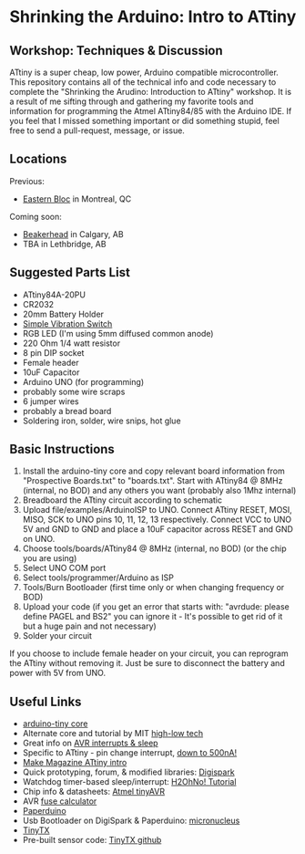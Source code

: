 Shrinking the Arduino: Intro to ATtiny
===============
Workshop: Techniques & Discussion
---------------------------------
ATtiny is a super cheap, low power, Arduino compatible microcontroller. This repository contains all of the technical info and code necessary to complete the "Shrinking the Arudino: Introduction to ATtiny" workshop. It is a result of me sifting through and gathering my favorite tools and information for programming the Atmel ATtiny84/85 with the Arduino IDE. If you feel that I missed something important or did something stupid, feel free to send a pull-request, message, or issue. 

Locations
---------
 Previous:
* [Eastern Bloc](http://www.easternbloc.ca) in Montreal, QC

 Coming soon:
* [Beakerhead](http://beakerhead.org) in Calgary, AB
* TBA in Lethbridge, AB

Suggested Parts List
--------------------
* ATtiny84A-20PU
* CR2032
* 20mm Battery Holder
* [Simple Vibration Switch](https://www.adafruit.com/products/1766) 
* RGB LED (I'm using 5mm diffused common anode)
* 220 Ohm 1/4 watt resistor
* 8 pin DIP socket
* Female header
* 10uF Capacitor 
* Arduino UNO (for programming)
* probably some wire scraps
* 6 jumper wires
* probably a bread board
* Soldering iron, solder, wire snips, hot glue

Basic Instructions
------------------
1. Install the arduino-tiny core and copy relevant board information from "Prospective Boards.txt" to "boards.txt". Start with ATtiny84 @ 8MHz (internal, no BOD) and any others you want (probably also 1Mhz internal)
2. Breadboard the ATtiny circuit according to schematic
3. Upload file/examples/ArduinoISP to UNO. Connect ATtiny RESET, MOSI, MISO, SCK to UNO pins 10, 11, 12, 13 respectively. Connect VCC to UNO 5V and GND to GND and place a 10uF capacitor across RESET and GND on UNO.
4. Choose tools/boards/ATtiny84 @ 8MHz (internal, no BOD) (or the chip you are using)
5. Select UNO COM port
6. Select tools/programmer/Arduino as ISP
7. Tools/Burn Bootloader (first time only or when changing frequency or BOD)
7. Upload your code (if you get an error that starts with: "avrdude: please define PAGEL and BS2" you can ignore it - It's possible to get rid of it but a huge pain and not necessary)
8. Solder your circuit

If you choose to include female header on your circuit, you can reprogram the ATtiny without removing it. Just be sure to disconnect the battery and power with 5V from UNO. 

Useful Links
------------
* [arduino-tiny core](https://code.google.com/p/arduino-tiny/)
* Alternate core and tutorial by MIT [high-low tech](http://highlowtech.org/?p=1695)
* Great info on [AVR interrupts & sleep](http://www.gammon.com.au/interrupts)
* Specific to ATtiny - pin change interrupt, [down to 500nA!](http://www.gammon.com.au/forum/?id=11488&reply=9#reply9)
* [Make Magazine ATtiny intro](http://youtu.be/30rPt802n1k)
* Quick prototyping, forum, & modified libraries: [Digispark](http://digistump.com/products/1)
* Watchdog timer-based sleep/interrupt: [H2OhNo! Tutorial](https://learn.sparkfun.com/tutorials/h2ohno/low-power-attiny)
* Chip info & datasheets: [Atmel tinyAVR](http://www.atmel.ca/products/microcontrollers/avr/tinyAVR.aspx)
* AVR [fuse calculator](http://www.engbedded.com/fusecalc)
* [Paperduino](http://paperduino.eu/doku.php?id=start)
* Usb Bootloader on DigiSpark & Paperduino: [micronucleus](https://github.com/micronucleus/micronucleus)
* [TinyTX](http://nathan.chantrell.net/tinytx-wireless-sensor/)
* Pre-built sensor code: [TinyTX github](https://github.com/nathanchantrell/TinyTX)